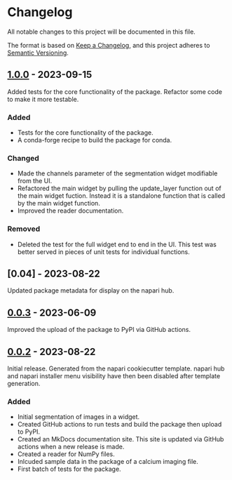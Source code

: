 # Changelog

All notable changes to this project will be documented in this file.

The format is based on [Keep a Changelog](https://keepachangelog.com/en/1.0.0/),
and this project adheres to [Semantic Versioning](https://semver.org/spec/v2.0.0.html).

## [1.0.0] - 2023-09-15

Added tests for the core functionality of the package. Refactor some code to make it more testable.

### Added

- Tests for the core functionality of the package.
- A conda-forge recipe to build the package for conda.

### Changed

- Made the channels parameter of the segmentation widget modifiable from the UI.
- Refactored the main widget by pulling the update_layer function out of the main widget fuction. Instead it is a standalone function that is called by the main widget function.
- Improved the reader documentation.

### Removed

- Deleted the test for the full widget end to end in the UI. This test was better served in pieces of unit tests for individual functions.

## [0.04] - 2023-08-22

Updated package metadata for display on the napari hub.

## [0.0.3] - 2023-06-09

Improved the upload of the package to PyPI via GitHub actions.

## [0.0.2] - 2023-08-22

Initial release. Generated from the napari cookiecutter template.
napari hub and napari installer menu visibility have then been disabled after template generation.

### Added

- Initial segmentation of images in a widget.
- Created GitHub actions to run tests and build the package then upload to PyPI.
- Created an MkDocs documentation site. This site is updated via GitHub actions when a new release is made.
- Created a reader for NumPy files.
- Inlcuded sample data in the package of a calcium imaging file.
- First batch of tests for the package.

[1.0.0]: https://github.com/seankmartin/napari-software-development-workshop/releases/tag/v1.0.0
[0.0.4]: https://github.com/seankmartin/napari-software-development-workshop/releases/tag/v0.0.4
[0.0.3]: https://github.com/seankmartin/napari-software-development-workshop/releases/tag/v0.0.3
[0.0.2]: https://github.com/seankmartin/napari-software-development-workshop/releases/tag/v0.0.2